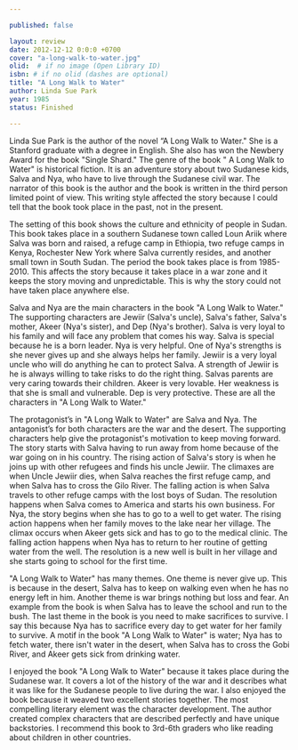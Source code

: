 ```yaml
---

published: false

layout: review
date: 2012-12-12 0:0:0 +0700
cover: "a-long-walk-to-water.jpg"
olid:  # if no image (Open Library ID)
isbn: # if no olid (dashes are optional)
title: "A Long Walk to Water"
author: Linda Sue Park
year: 1985
status: Finished 

---
```


Linda Sue Park is the author of the novel “A Long Walk to Water." She is a Stanford graduate with a degree in English. She also has won the Newbery Award for the book "Single Shard." The genre of the book " A Long Walk to Water" is historical fiction. It is an adventure story about two Sudanese kids, Salva and Nya, who have to live through the Sudanese civil war. The narrator of this book is the author and the book is written in the third person limited point of view. This writing style affected the story because I could tell that the book took place in the past, not in the present.

The setting of this book shows the culture and ethnicity of people in Sudan. This book takes place in a southern Sudanese town called Loun Ariik where Salva was born and raised, a refuge camp in Ethiopia, two refuge camps in Kenya, Rochester New York where Salva currently resides, and another small town in South Sudan. The period the book takes place is from 1985-2010. This affects the story because it takes place in a war zone and it keeps the story moving and unpredictable. This is why the story could not have taken place anywhere else. 

Salva and Nya are the main characters in the book "A Long Walk to Water."  The supporting characters are Jewiir (Salva's uncle), Salva's father, Salva's mother, Akeer (Nya's sister), and Dep (Nya's brother).  Salva is very loyal to his family and will face any problem that comes his way. Salva is special because he is a born leader. Nya is very helpful. One of Nya's strengths is she never gives up and she always helps her family. Jewiir is a very loyal uncle who will do anything he can to protect Salva. A strength of Jewiir is he is always willing to take risks to do the right thing. Salvas parents are very caring towards their children. Akeer is very lovable. Her weakness is that she is small and vulnerable. Dep is very protective. These are all the characters in "A Long Walk to Water."

The protagonist’s in "A Long Walk to Water" are Salva and Nya. The antagonist’s for both characters are the war and the desert. The supporting characters help give the protagonist's motivation to keep moving forward. The story starts with Salva having to run away from home because of the war going on in his country. The rising action of Salva's story is when he joins up with other refugees and finds his uncle Jewiir. The climaxes are when Uncle Jewiir dies, when Salva reaches the first refuge camp, and when Salva has to cross the Gilo River.  The falling action is when Salva travels to other refuge camps with the lost boys of Sudan. The resolution happens when Salva comes to America and starts his own business. For Nya, the story begins when she has to go to a well to get water. The rising action happens when her family moves to the lake near her village. The climax occurs when Akeer gets sick and has to go to the medical clinic. The falling action happens when Nya has to return to her routine of getting water from the well. The resolution is a new well is built in her village and she starts going to school for the first time.

"A Long Walk to Water" has many themes. One theme is never give up. This is because in the desert, Salva has to keep on walking even when he has no energy left in him. Another theme is war brings nothing but loss and fear. An example from the book is when Salva has to leave the school and run to the bush. The last theme in the book is you need to make sacrifices to survive. I say this because Nya has to sacrifice every day to get water for her family to survive.  A motif in the book "A Long Walk to Water" is water; Nya has to fetch water, there isn't water in the desert, when Salva has to cross the Gobi River, and Akeer gets sick from drinking water.

I enjoyed the book "A Long Walk to Water" because it takes place during the Sudanese war. It covers a lot of the history of the war and it describes what it was like for the Sudanese people to live during the war. I also enjoyed the book because it weaved two excellent stories together. The most compelling literary element was the character development. The author created complex characters that are described perfectly and have unique backstories. I recommend this book to 3rd-6th graders who like reading about children in other countries.